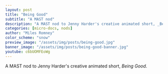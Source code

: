 ```yaml
---
layout: post
title: "Being Good"
subtitle: "A MAST nod"
description: "A MAST nod to Jenny Harder's creative animated short, _Being Good_."
categories: [micro-docs, nods]
author: "Miles Romney"
color_scheme: "snow"
preview_image: "/assets/img/posts/being-good.jpg"
banner_image: "/assets/img/posts/being-good-banner.jpg"
youtube: c6bUOMFEoWg
---
```


A MAST nod to Jenny Harder's creative animated short, _Being Good_.
